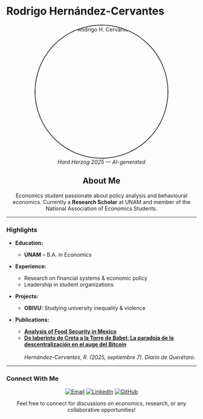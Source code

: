 # Rodrigo Hernández-Cervantes

<p align="center">
  <img src="https://drive.google.com/uc?export=view&id=1iFWGzRkwge2pDG14jaIOa8wTeLvIT10I" 
       alt="Rodrigo H. Cervantes" 
       width="350" 
       style="border-radius: 50%; border: 2px solid #333; height: auto;">
  <br>
  <em>Hard Herzog 2025 — AI-generated</em>
</p>

<h2 align="center">About Me</h2>

<p align="center">
  Economics student passionate about policy analysis and behavioural economics. Currently a <strong>Research Scholar</strong> at UNAM and member of the National Association of Economics Students.
</p>

---

### Highlights

- **Education:**  
  - **UNAM** – B.A. in Economics

- **Experience:**  
  - Research on financial systems & economic policy  
  - Leadership in student organizations

- **Projects:**  
  - **OBIVU:** Studying university inequality & violence

- **Publications:**  
  - **[Analysis of Food Security in Mexico](https://bfaf4910-9cef-4d70-85f1-a6a2fcf2589c.filesusr.com/ugd/dc26c4_7236d38a85dd412a9072a378fd866a63.pdf)**  
  - **[De laberinto de Creta a la Torre de Babel: La paradoja de la descentralización en el auge del Bitcoin](https://oem.pressreader.com/article/281719800716941?fbclid=IwdGRzaAMqqXFjbGNrAyqpaGV4dG4DYWVtAjExAAEeh9wwQ4XKFlBOcHfZlqZRf2E13n958LzjApS9EvQjRnD2VbdynkSTK9d-Djc_aem_GOYkCh05-7ZhIIfsTrVq8A)**  
    <br><em>Hernández-Cervantes, R. (2025, septiembre 7). Diario de Querétaro.</em>

---

### Connect With Me

<p align="center">
  <a href="mailto:rohrc14@gmail.com"><img src="https://img.shields.io/badge/Email-rohrc14%40gmail.com-blue" alt="Email"></a>
  <a href="https://www.linkedin.com/in/rodrigo-h-cervantes-9110b22ab/"><img src="https://img.shields.io/badge/LinkedIn-Profile-blue" alt="LinkedIn"></a>
  <a href="https://github.com/rodrigo-hc"><img src="https://img.shields.io/badge/GitHub-rodrigo--hc-blue" alt="GitHub"></a>
</p>

<p align="center">
  Feel free to connect for discussions on economics, research, or any collaborative opportunities!
</p>
